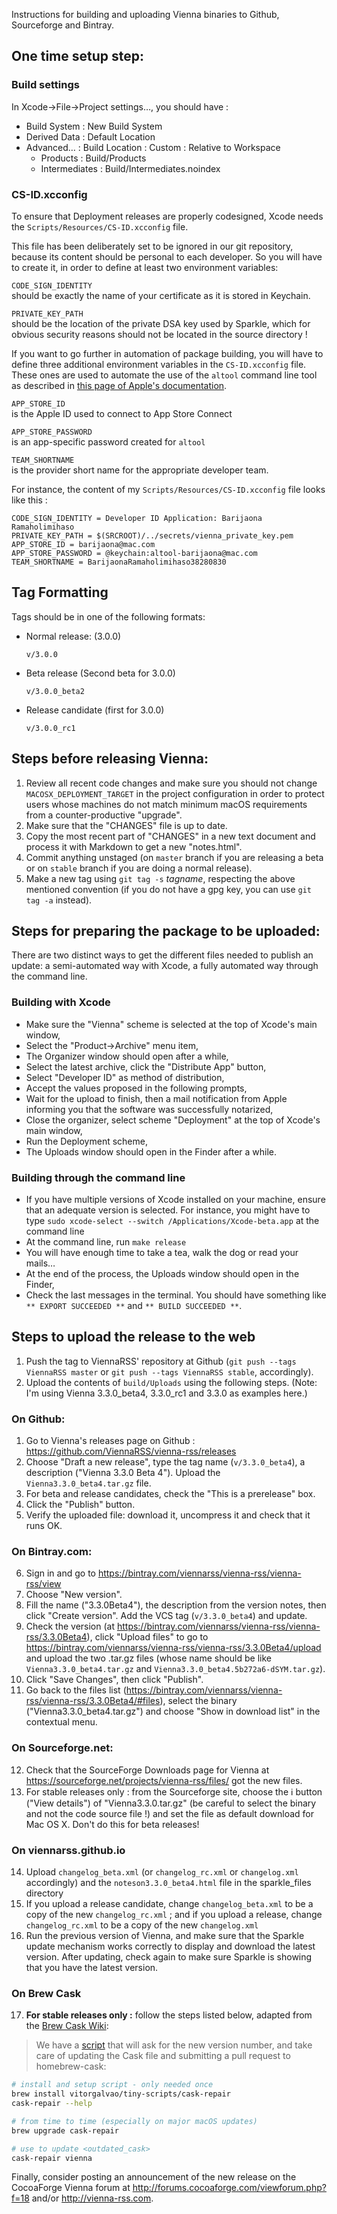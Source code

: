 Instructions for building and uploading Vienna binaries to Github, Sourceforge and Bintray.

## One time setup step: ##

### Build settings
In Xcode->File->Project settings…, you should have :

- Build System : New Build System
- Derived Data : Default Location
- Advanced… : Build Location : Custom : Relative to Workspace
	- Products : Build/Products
	- Intermediates : Build/Intermediates.noindex

### CS-ID.xcconfig

To ensure that Deployment releases are properly codesigned, Xcode needs the `Scripts/Resources/CS-ID.xcconfig` file.

This file has been deliberately set to be ignored in our git repository, because its content should be personal to each developer. So you will have to create it, in order to define at least two environment variables:

`CODE_SIGN_IDENTITY`  
should be exactly the name of your certificate as it is stored in Keychain.

`PRIVATE_KEY_PATH`  
should be the location of the private DSA key used by Sparkle, which for obvious security reasons should not be located in the source directory !

If you want to go further in automation of package building, you will have to define three additional environment variables in the `CS-ID.xcconfig` file. These ones are used to automate the use of the `altool` command line tool as described in [this page of Apple's documentation](https://developer.apple.com/documentation/xcode/notarizing_macos_software_before_distribution/customizing_the_notarization_workflow).

`APP_STORE_ID`  
is the Apple ID used to connect to App Store Connect

`APP_STORE_PASSWORD`  
is an app-specific password created for `altool`

`TEAM_SHORTNAME`  
is the provider short name for the appropriate developer team.

For instance, the content of my `Scripts/Resources/CS-ID.xcconfig` file looks like this :


    CODE_SIGN_IDENTITY = Developer ID Application: Barijaona Ramaholimihaso
    PRIVATE_KEY_PATH = $(SRCROOT)/../secrets/vienna_private_key.pem
    APP_STORE_ID = barijaona@mac.com
    APP_STORE_PASSWORD = @keychain:altool-barijaona@mac.com
    TEAM_SHORTNAME = BarijaonaRamaholimihaso38280830

## Tag Formatting ##

Tags should be in one of the following formats:

 -	Normal release: (3.0.0)

		v/3.0.0

 -	Beta release (Second beta for 3.0.0)

		v/3.0.0_beta2

 -	Release candidate (first for 3.0.0)

		v/3.0.0_rc1

## Steps before releasing Vienna: ##

 1.	Review all recent code changes and make sure you should not change `MACOSX_DEPLOYMENT_TARGET` in the project configuration in order to protect users whose machines do not match minimum macOS requirements from a counter-productive "upgrade".
 2.	Make sure that the "CHANGES" file is up to date.
 3.	Copy the most recent part of "CHANGES" in a new text document and process it with Markdown to get a new "notes.html".
 4.	Commit anything unstaged (on `master` branch if you are releasing a beta or on `stable` branch if you are doing a normal release).
 5.	Make a new tag using `git tag -s` _tagname_, respecting the above mentioned convention (if you do not have a gpg key, you can use `git tag -a` instead).

## Steps for preparing the package to be uploaded: ##

There are two distinct ways to get the different files needed to publish an update: a semi-automated way with Xcode, a fully automated way through the command line.

### Building with Xcode

- Make sure the "Vienna" scheme is selected at the top of Xcode's main window,
- Select the "Product->Archive" menu item,
- The Organizer window should open after a while,
- Select the latest archive, click the "Distribute App" button,
- Select "Developer ID" as method of distribution,
- Accept the values proposed in the following prompts,
- Wait for the upload to finish, then a mail notification from Apple informing you that the software was successfully notarized,
- Close the organizer, select scheme "Deployment" at the top of Xcode's main window,
- Run the Deployment scheme,
- The Uploads window should open in the Finder after a while.

### Building through the command line

- If you have multiple versions of Xcode installed on your machine, ensure that an adequate version is selected. For instance, you might have to type `sudo xcode-select --switch /Applications/Xcode-beta.app` at the command line
- At the command line, run `make release`
- You will have enough time to take a tea, walk the dog or read your mails…
- At the end of the process, the Uploads window should open in the Finder,
- Check the last messages in the terminal. You should have something like `** EXPORT SUCCEEDED **` and `** BUILD SUCCEEDED **`.

## Steps to upload the release to the web ##

 1.	Push the tag to ViennaRSS' repository at Github (`git push --tags ViennaRSS master` or `git push --tags ViennaRSS stable`, accordingly).
 2.	Upload the contents of `build/Uploads` using the following steps.
  (Note: I'm using Vienna 3.3.0_beta4, 3.3.0_rc1 and 3.3.0 as examples here.)

### On Github:

   1. Go to Vienna's releases page on Github : <https://github.com/ViennaRSS/vienna-rss/releases>
   2. Choose "Draft a new release", type the tag name (`v/3.3.0_beta4`), a description ("Vienna 3.3.0 Beta 4"). Upload the `Vienna3.3.0_beta4.tar.gz` file.
   3. For beta and release candidates, check the "This is a prerelease" box.
   4. Click the "Publish" button.
   5. Verify the uploaded file: download it, uncompress it and check that it runs OK.

### On Bintray.com:
	
   6. Sign in and go to <https://bintray.com/viennarss/vienna-rss/vienna-rss/view>
   7. Choose "New version".
   8. Fill the name ("3.3.0Beta4"), the description from the version notes, then click "Create version". Add the VCS tag (`v/3.3.0_beta4`) and update.
   9. Check the version (at <https://bintray.com/viennarss/vienna-rss/vienna-rss/3.3.0Beta4>), click "Upload files" to go to <https://bintray.com/viennarss/vienna-rss/vienna-rss/3.3.0Beta4/upload> and upload the two .tar.gz files (whose name should be like `Vienna3.3.0_beta4.tar.gz` and `Vienna3.3.0_beta4.5b272a6-dSYM.tar.gz`).
   10. Click "Save Changes", then click "Publish".
   11. Go back to the files list (<https://bintray.com/viennarss/vienna-rss/vienna-rss/3.3.0Beta4/#files>), select the binary ("Vienna3.3.0_beta4.tar.gz") and choose "Show in download list" in the contextual menu.

### On Sourceforge.net:

   12. Check that the SourceForge Downloads page for Vienna at <https://sourceforge.net/projects/vienna-rss/files/> got the new files.
   13. For stable releases only : from the Sourceforge site, choose the ℹ️ button ("View details") of "Vienna3.3.0.tar.gz" (be careful to select the binary and not the code source file !) and set the file as default download for Mac OS X. Don't do this for beta releases!

### On viennarss.github.io

   14. Upload `changelog_beta.xml` (or `changelog_rc.xml` or `changelog.xml` accordingly) and the `noteson3.3.0_beta4.html` file in the sparkle_files directory
   15. If you upload a release candidate, change `changelog_beta.xml` to be a copy of the new `changelog_rc.xml` ; and if you upload a release, change `changelog_rc.xml` to be a copy of the new `changelog.xml`
   16. Run the previous version of Vienna, and make sure that the Sparkle update mechanism works correctly to display and download the latest version. After updating, check again to make sure Sparkle is showing that you have the latest version.

### On Brew Cask

17. __For stable releases only :__ follow the steps listed below, adapted from the [Brew Cask Wiki](https://github.com/caskroom/homebrew-cask/blob/master/CONTRIBUTING.md#updating-a-cask):

>We have a [script](https://github.com/vitorgalvao/tiny-scripts/blob/master/cask-repair) that will ask for the new version number, and take care of updating the Cask file and submitting a pull request to homebrew-cask:

```bash
# install and setup script - only needed once
brew install vitorgalvao/tiny-scripts/cask-repair
cask-repair --help

# from time to time (especially on major macOS updates)
brew upgrade cask-repair

# use to update <outdated_cask>
cask-repair vienna
```

Finally, consider posting an announcement of the new release on the CocoaForge Vienna forum at <http://forums.cocoaforge.com/viewforum.php?f=18> and/or <http://vienna-rss.com>.
